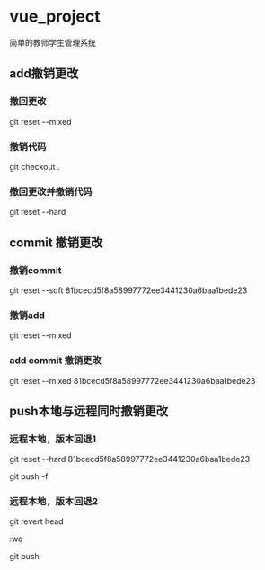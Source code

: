 # vue_project

简单的教师学生管理系统

## add撤销更改

### 撤回更改

git reset --mixed

### 撤销代码

git checkout .



### 撤回更改并撤销代码

git reset --hard







## commit 撤销更改

### 撤销commit 

git reset --soft 81bcecd5f8a58997772ee3441230a6baa1bede23

### 撤销add

git reset --mixed



### add commit 撤销更改

git reset --mixed 81bcecd5f8a58997772ee3441230a6baa1bede23







## push本地与远程同时撤销更改

### 远程本地，版本回退1

git reset --hard 81bcecd5f8a58997772ee3441230a6baa1bede23

git push -f

### 远程本地，版本回退2

git revert head

:wq

git push